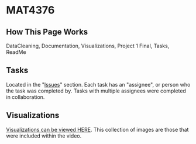 # MAT4376

## How This Page Works

DataCleaning, Documentation, Visualizations, Project 1 Final, Tasks, ReadMe

## Tasks

Located in the "[Issues](https://github.com/EvaGostiuk/MAT4376/issues)" section. Each task has an "assignee", or person who the task was completed by. Tasks with multiple assignees were completed in collaboration.

## Visualizations
[Visualizations can be viewed HERE](Visualizations/README.md). This collection of images are those that were included within the video.
